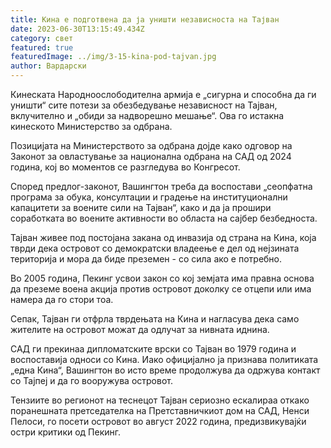 ```yaml
---
title: Кина е подготвена да ја уништи независноста на Тајван
date: 2023-06-30T13:15:49.434Z
category: свет
featured: true
featuredImage: ../img/3-15-kina-pod-tajvan.jpg
author: Вардарски
---
```

Кинеската Народноослободителна армија е „сигурна и способна да ги уништи“ сите потези за обезбедување независност на Тајван, вклучително и „обиди за надворешно мешање“. Ова го истакна кинеското Министерство за одбрана.

Позицијата на Министерството за одбрана дојде како одговор на Законот за овластување за национална одбрана на САД од 2024 година, кој во моментов се разгледува во Конгресот.

Според предлог-законот, Вашингтон треба да воспостави „сеопфатна програма за обука, консултации и градење на институционални капацитети за воените сили на Тајван“, како и да ја прошири соработката во воените активности во областа на сајбер безбедноста.

Тајван живее под постојана закана од инвазија од страна на Кина, која тврди дека островот со демократски владеење е дел од нејзината територија и мора да биде преземен - со сила ако е потребно.

Во 2005 година, Пекинг усвои закон со кој земјата има правна основа да преземе воена акција против островот доколку се отцепи или има намера да го стори тоа.

Сепак, Тајван ги отфрла тврдењата на Кина и нагласува дека само жителите на островот можат да одлучат за нивната иднина.

САД ги прекинаа дипломатските врски со Тајван во 1979 година и воспоставија односи со Кина. Иако официјално ја признава политиката „една Кина“, Вашингтон во исто време продолжува да одржува контакт со Тајпеј и да го вооружува островот.

Тензиите во регионот на теснецот Тајван сериозно ескалираа откако поранешната претседателка на Претставничкиот дом на САД, Ненси Пелоси, го посети островот во август 2022 година, предизвикувајќи остри критики од Пекинг.